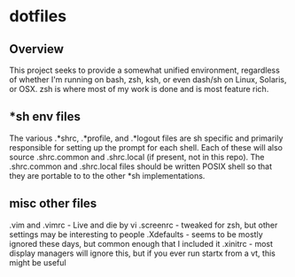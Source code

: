# dotfiles

## Overview
This project seeks to provide a somewhat unified environment, regardless of whether I'm running on bash, zsh, ksh, or even dash/sh on Linux, Solaris, or OSX. zsh is where most of my work is done and is most feature rich.

## *sh env files
The various .*shrc, .*profile, and .*logout files are sh specific and primarily responsible for setting up the prompt for each shell. Each of these will also source .shrc.common and .shrc.local (if present, not in this repo). The .shrc.common and .shrc.local files should be written POSIX shell so that they are portable to to the other *sh implementations.

## misc other files

.vim and .vimrc - Live and die by vi
.screenrc - tweaked for zsh, but other settings may be interesting to people
.Xdefaults - seems to be mostly ignored these days, but common enough that I included it
.xinitrc - most display managers will ignore this, but if you ever run startx from a vt, this might be useful

